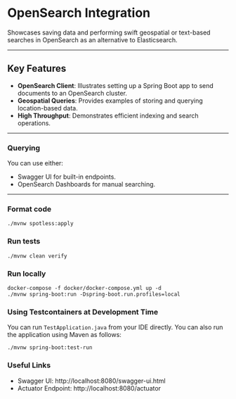 # OpenSearch Integration

Showcases saving data and performing swift geospatial or text-based searches in OpenSearch as an alternative to Elasticsearch.

---
## Key Features

- **OpenSearch Client**: Illustrates setting up a Spring Boot app to send documents to an OpenSearch cluster.
- **Geospatial Queries**: Provides examples of storing and querying location-based data.
- **High Throughput**: Demonstrates efficient indexing and search operations.

---

### **Querying**

You can use either:

* Swagger UI for built-in endpoints.
* OpenSearch Dashboards for manual searching.

---


### Format code

```shell
./mvnw spotless:apply
```

### Run tests

```shell
./mvnw clean verify
```

### Run locally

```shell
docker-compose -f docker/docker-compose.yml up -d
./mvnw spring-boot:run -Dspring-boot.run.profiles=local
```

### Using Testcontainers at Development Time
You can run `TestApplication.java` from your IDE directly.
You can also run the application using Maven as follows:

```shell
./mvnw spring-boot:test-run
```


### Useful Links
* Swagger UI: http://localhost:8080/swagger-ui.html
* Actuator Endpoint: http://localhost:8080/actuator
